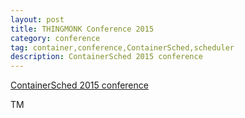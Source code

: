 ```yaml
---
layout: post
title: THINGMONK Conference 2015
category: conference
tag: container,conference,ContainerSched,scheduler
description: ContainerSched 2015 conference
---
```


<a href="https://skillsmatter.com/conferences/7208-containersched-2015/" target="_blank">ContainerSched 2015 conference</a>

TM








